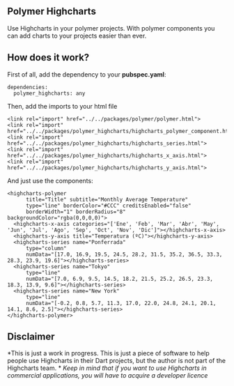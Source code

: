 Polymer Highcharts
-------------------
Use Highcharts in your polymer projects. With polymer components you can add charts to your 
projects easier than ever.  

How does it work?
-----------------
First of all, add the dependency to your **pubspec.yaml**: 
```
dependencies: 
  polymer_highcharts: any
```

Then, add the imports to your html file 
```
<link rel="import" href="../../packages/polymer/polymer.html">
<link rel="import" href="../../packages/polymer_highcharts/highcharts_polymer_component.html">
<link rel="import" href="../../packages/polymer_highcharts/highcharts_series.html">
<link rel="import" href="../../packages/polymer_highcharts/highcharts_x_axis.html">
<link rel="import" href="../../packages/polymer_highcharts/highcharts_y_axis.html">
```
And just use the components:
```
<highcharts-polymer 
      title="Title" subtitle="Monthly Average Temperature" 
      type="line" borderColor="#CCC" creditsEnabled="false"
      borderWidth="1" borderRadius="8" backgroundColor="rgba(0,0,0,0)">
  <highcharts-x-axis categories="['Ene', 'Feb', 'Mar', 'Abr', 'May', 'Jun', 'Jul', 'Ago', 'Sep', 'Oct', 'Nov', 'Dic']"></highcharts-x-axis>
  <highcharts-y-axis title="Temperatura (ºC)"></highcharts-y-axis>
  <highcharts-series name="Ponferrada"
      type="column"
      numData="[17.0, 16.9, 19.5, 24.5, 28.2, 31.5, 35.2, 36.5, 33.3, 28.3, 23.9, 19.6]"></highcharts-series>
  <highcharts-series name="Tokyo"
      type="line"
      numData="[7.0, 6.9, 9.5, 14.5, 18.2, 21.5, 25.2, 26.5, 23.3, 18.3, 13.9, 9.6]"></highcharts-series>
  <highcharts-series name="New York"
      type="line"
      numData="[-0.2, 0.8, 5.7, 11.3, 17.0, 22.0, 24.8, 24.1, 20.1, 14.1, 8.6, 2.5]"></highcharts-series>
</highcharts-polymer>
```


Disclaimer
----------
*This is just a work in progress. This is just a piece of software to help people use Highcharts in their Dart projects, but the author is not part of the Highcharts team. *
*Keep in mind that if you want to use Highcharts in commercial applications, you will have to acquire a developer licence* 

